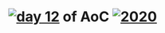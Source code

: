 # [![day 12](12)](https://adventofcode.com/2020/day/12) of AoC [![2020](2020)](https://adventofcode.com/2020)
